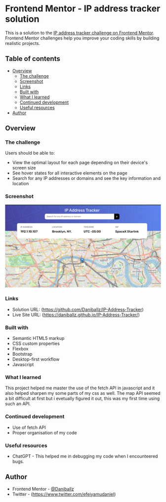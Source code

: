# Frontend Mentor - IP address tracker solution

This is a solution to the [IP address tracker challenge on Frontend Mentor](https://www.frontendmentor.io/challenges/ip-address-tracker-I8-0yYAH0). Frontend Mentor challenges help you improve your coding skills by building realistic projects. 

## Table of contents

- [Overview](#overview)
  - [The challenge](#the-challenge)
  - [Screenshot](#screenshot)
  - [Links](#links)
  - [Built with](#built-with)
  - [What I learned](#what-i-learned)
  - [Continued development](#continued-development)
  - [Useful resources](#useful-resources)
- [Author](#author)

## Overview

### The challenge

Users should be able to:

- View the optimal layout for each page depending on their device's screen size
- See hover states for all interactive elements on the page
- Search for any IP addresses or domains and see the key information and location

### Screenshot

![](./images/IP%20Address%20Tracker%20-%20Google%20Chrome%207_7_2025%208_03_54%20PM.png)

### Links

- Solution URL: (https://github.com/Daniballz/IP-Address-Tracker)
- Live Site URL: (https://daniballz.github.io/IP-Address-Tracker/)

### Built with

- Semantic HTML5 markup
- CSS custom properties
- Flexbox
- Bootstrap
- Desktop-first workflow
- Javascript


### What I learned
This project helped me master the use of the fetch API in javascript and it also helped sharpen my some parts of my css as well. The map API seemed a bit difficult at first but i evetually figured it out, this was my first time using such an API.

### Continued development

- Use of fetch API
- Proper organisation of my code

### Useful resources

- ChatGPT - This helped me in debugging my code when I encounteered bugs.

## Author

- Frontend Mentor - [@Daniballz](https://www.frontendmentor.io/profile/Daniballz)
- Twitter - (https://www.twitter.com/efeiyamudaniel)


